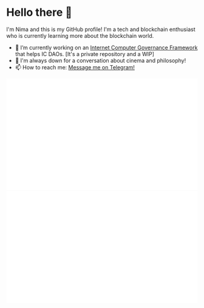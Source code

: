 # Hello there 👋
I'm Nima and this is my GitHub profile! I'm a tech and blockchain enthusiast who is currently learning more about the blockchain world.
- 🔭 I’m currently working on an [Internet Computer Governance Framework](https://github.com/Psychedelic/governance_framework) that helps IC DAOs. \[It's a private repository and a WIP\]
- 💬 I'm always down for a conversation about cinema and philosophy!
- 📫 How to reach me: [Message me on Telegram!](https://t.me/Nima_Ra)

![](https://github.com/Nima-Ra/stats/blob/master/generated/overview.svg)
![](https://github.com/Nima-Ra/stats/blob/master/generated/languages.svg)
